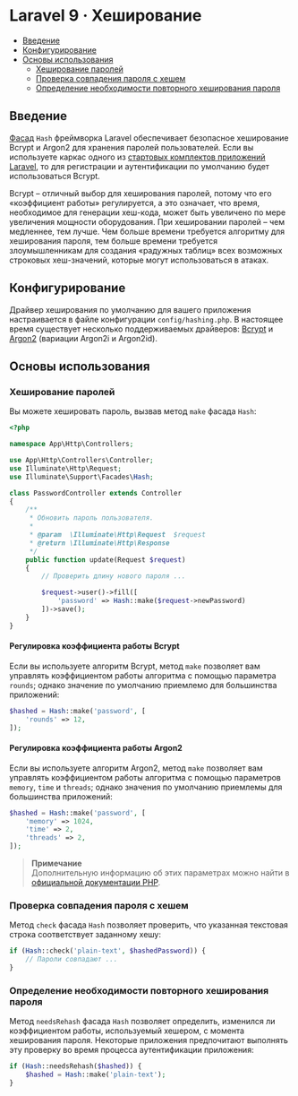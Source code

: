 # Laravel 9 · Хеширование

- [Введение](#introduction)
- [Конфигурирование](#configuration)
- [Основы использования](#basic-usage)
    - [Хеширование паролей](#hashing-passwords)
    - [Проверка совпадения пароля с хешем](#verifying-that-a-password-matches-a-hash)
    - [Определение необходимости повторного хеширования пароля](#determining-if-a-password-needs-to-be-rehashed)

<a name="introduction"></a>
## Введение

[Фасад](facades.md) `Hash` фреймворка Laravel обеспечивает безопасное хеширование Bcrypt и Argon2 для хранения паролей пользователей. Если вы используете каркас одного из [стартовых комплектов приложений Laravel](starter-kits.md), то для регистрации и аутентификации по умолчанию будет использоваться Bcrypt.

Bcrypt – отличный выбор для хеширования паролей, потому что его «коэффициент работы» регулируется, а это означает, что время, необходимое для генерации хеш-кода, может быть увеличено по мере увеличения мощности оборудования. При хешировании паролей – чем медленнее, тем лучше. Чем больше времени требуется алгоритму для хеширования пароля, тем больше времени требуется злоумышленникам для создания «радужных таблиц» всех возможных строковых хеш-значений, которые могут использоваться в атаках.

<a name="configuration"></a>
## Конфигурирование

Драйвер хеширования по умолчанию для вашего приложения настраивается в файле конфигурации `config/hashing.php`. В настоящее время существует несколько поддерживаемых драйверов: [Bcrypt](https://en.wikipedia.org/wiki/Bcrypt) и [Argon2](https://en.wikipedia.org/wiki/Argon2) (вариации Argon2i и Argon2id).

<a name="basic-usage"></a>
## Основы использования

<a name="hashing-passwords"></a>
### Хеширование паролей

Вы можете хешировать пароль, вызвав метод `make` фасада `Hash`:

```php
<?php

namespace App\Http\Controllers;

use App\Http\Controllers\Controller;
use Illuminate\Http\Request;
use Illuminate\Support\Facades\Hash;

class PasswordController extends Controller
{
    /**
     * Обновить пароль пользователя.
     *
     * @param  \Illuminate\Http\Request  $request
     * @return \Illuminate\Http\Response
     */
    public function update(Request $request)
    {
        // Проверить длину нового пароля ...

        $request->user()->fill([
            'password' => Hash::make($request->newPassword)
        ])->save();
    }
}
```

<a name="adjusting-the-bcrypt-work-factor"></a>
#### Регулировка коэффициента работы Bcrypt

Если вы используете алгоритм Bcrypt, метод `make` позволяет вам управлять коэффициентом работы алгоритма с помощью параметра `rounds`; однако значение по умолчанию приемлемо для большинства приложений:

```php
$hashed = Hash::make('password', [
    'rounds' => 12,
]);
```

<a name="adjusting-the-argon2-work-factor"></a>
#### Регулировка коэффициента работы Argon2

Если вы используете алгоритм Argon2, метод `make` позволяет вам управлять коэффициентом работы алгоритма с помощью параметров `memory`, `time` и `threads`; однако значения по умолчанию приемлемы для большинства приложений:

```php
$hashed = Hash::make('password', [
    'memory' => 1024,
    'time' => 2,
    'threads' => 2,
]);
```

> **Примечание**\
> Дополнительную информацию об этих параметрах можно найти в [официальной документации PHP](https://www.php.net/manual/ru/function.password-hash.php).

<a name="verifying-that-a-password-matches-a-hash"></a>
### Проверка совпадения пароля с хешем

Метод `check` фасада `Hash` позволяет проверить, что указанная текстовая строка соответствует заданному хешу:

```php
if (Hash::check('plain-text', $hashedPassword)) {
    // Пароли совпадают ...
}
```

<a name="determining-if-a-password-needs-to-be-rehashed"></a>
### Определение необходимости повторного хеширования пароля

Метод `needsRehash` фасада `Hash` позволяет определить, изменился ли коэффициентом работы, используемый хешером, с момента хеширования пароля. Некоторые приложения предпочитают выполнять эту проверку во время процесса аутентификации приложения:

```php
if (Hash::needsRehash($hashed)) {
    $hashed = Hash::make('plain-text');
}
```
